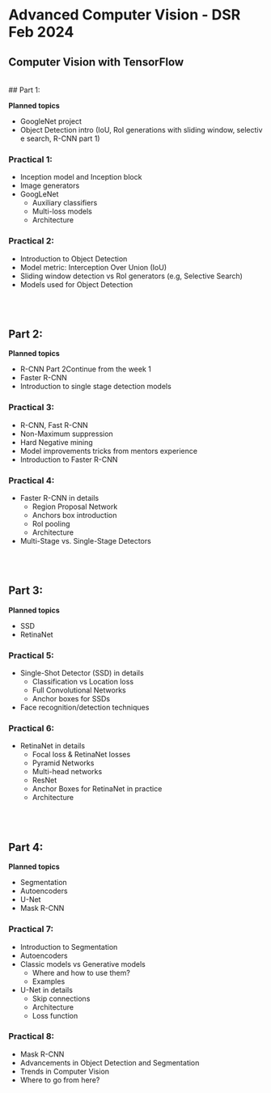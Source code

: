 # Advanced Computer Vision - DSR Feb 2024


## Computer Vision with TensorFlow
<br>
## Part 1:


**Planned topics**
- GoogleNet project
- Object Detection intro (IoU, RoI generations with sliding window, selective search, R-CNN part 1)

### **Practical 1**:

- Inception model and Inception block
- Image generators
- GoogLeNet 
    - Auxiliary classifiers
    - Multi-loss models
    - Architecture

### **Practical 2**:

- Introduction to Object Detection
- Model metric: Interception Over Union (IoU)
- Sliding window detection vs RoI generators (e.g, Selective Search)
- Models used for Object Detection 

<br><br>

## Part 2:


**Planned topics**
- R-CNN Part 2Continue from the week 1
- Faster R-CNN
- Introduction to single stage detection models

### **Practical 3**:

- R-CNN, Fast R-CNN
- Non-Maximum suppression
- Hard Negative mining
- Model improvements tricks from mentors experience
- Introduction to Faster R-CNN

### **Practical 4**:

- Faster R-CNN in details
    - Region Proposal Network
    - Anchors box introduction
    - RoI pooling
    - Architecture
- Multi-Stage vs. Single-Stage Detectors

<br><br>

## Part 3:


**Planned topics**
- SSD
- RetinaNet

### **Practical 5**:

- Single-Shot Detector (SSD) in details
    - Classification vs Location loss
    - Full Convolutional Networks
    - Anchor boxes for SSDs
- Face recognition/detection techniques

### **Practical 6**:

- RetinaNet in details
    - Focal loss & RetinaNet losses
    - Pyramid Networks
    - Multi-head networks
    - ResNet 
    - Anchor Boxes for RetinaNet in practice
    - Architecture

<br><br>

## Part 4:


**Planned topics**
- Segmentation
- Autoencoders
- U-Net
- Mask R-CNN

### **Practical 7**:

- Introduction to Segmentation
- Autoencoders
- Classic models vs Generative models
    - Where and how to use them?
    - Examples 
- U-Net in details
    - Skip connections
    - Architecture
    - Loss function

### **Practical 8**:

- Mask R-CNN
- Advancements in Object Detection and Segmentation
- Trends in Computer Vision
- Where to go from here?



